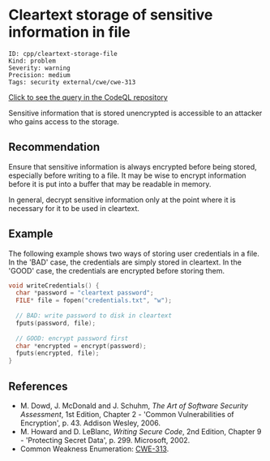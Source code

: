 # Cleartext storage of sensitive information in file

```
ID: cpp/cleartext-storage-file
Kind: problem
Severity: warning
Precision: medium
Tags: security external/cwe/cwe-313

```
[Click to see the query in the CodeQL repository](https://github.com/github/codeql/tree/main/cpp/ql/src/Security/CWE/CWE-311/CleartextFileWrite.ql)

Sensitive information that is stored unencrypted is accessible to an attacker who gains access to the storage.


## Recommendation
Ensure that sensitive information is always encrypted before being stored, especially before writing to a file. It may be wise to encrypt information before it is put into a buffer that may be readable in memory.

In general, decrypt sensitive information only at the point where it is necessary for it to be used in cleartext.


## Example
The following example shows two ways of storing user credentials in a file. In the 'BAD' case, the credentials are simply stored in cleartext. In the 'GOOD' case, the credentials are encrypted before storing them.


```c
void writeCredentials() {
  char *password = "cleartext password";
  FILE* file = fopen("credentials.txt", "w");
  
  // BAD: write password to disk in cleartext
  fputs(password, file);
  
  // GOOD: encrypt password first
  char *encrypted = encrypt(password);
  fputs(encrypted, file);
}


```

## References
* M. Dowd, J. McDonald and J. Schuhm, *The Art of Software Security Assessment*, 1st Edition, Chapter 2 - 'Common Vulnerabilities of Encryption', p. 43. Addison Wesley, 2006.
* M. Howard and D. LeBlanc, *Writing Secure Code*, 2nd Edition, Chapter 9 - 'Protecting Secret Data', p. 299. Microsoft, 2002.
* Common Weakness Enumeration: [CWE-313](https://cwe.mitre.org/data/definitions/313.html).